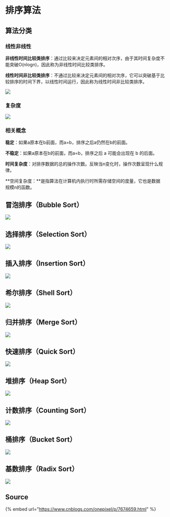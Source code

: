 # 排序算法

## **算法分类**

### **线性非线性**

**非线性时间比较类排序**：通过比较来决定元素间的相对次序，由于其时间复杂度不能突破O\(nlogn\)，因此称为非线性时间比较类排序。

**线性时间非比较类排序**：不通过比较来决定元素间的相对次序，它可以突破基于比较排序的时间下界，以线性时间运行，因此称为线性时间非比较类排序。 

![](../../../.gitbook/assets/849589-20180402132530342-980121409.png)

### 复杂度

![](../../../.gitbook/assets/849589-20180402133438219-1946132192.png)

### 相关概念

**稳定**：如果a原本在b前面，而a=b，排序之后a仍然在b的前面。

**不稳定**：如果a原本在b的前面，而a=b，排序之后 a 可能会出现在 b 的后面。

**时间复杂度**：对排序数据的总的操作次数。反映当n变化时，操作次数呈现什么规律。

**空间复杂度：**是指算法在计算机内执行时所需存储空间的度量，它也是数据规模n的函数。 

## 冒泡排序（Bubble Sort）

![](../../../.gitbook/assets/849589-20171015223238449-2146169197.gif)

## 选择排序（Selection Sort）

![](../../../.gitbook/assets/849589-20171015224719590-1433219824.gif)

## 插入排序（Insertion Sort）

![](../../../.gitbook/assets/cha-ru-pai-xu.gif)

## 希尔排序（Shell Sort）

![](../../../.gitbook/assets/xi-er-pai-xu-shell-sort.gif)

## 归并排序（Merge Sort）

![](../../../.gitbook/assets/gui-bing-pai-xu-merge-sort.gif)

## 快速排序（Quick Sort）

![](../../../.gitbook/assets/kuai-su-pai-xu-quick-sort.gif)

## 堆排序（Heap Sort）

![](../../../.gitbook/assets/dui-pai-xu-heap-sort.gif)

## 计数排序（Counting Sort）

![](../../../.gitbook/assets/ji-shu-pai-xu-counting-sort.gif)

## 桶排序（Bucket Sort）

![](../../../.gitbook/assets/tong-pai-xu-bucket-sort.png)

## 基数排序（Radix Sort）

![](../../../.gitbook/assets/ji-shu-pai-xu-radix-sort.gif)

## Source

{% embed url="https://www.cnblogs.com/onepixel/p/7674659.html" %}



